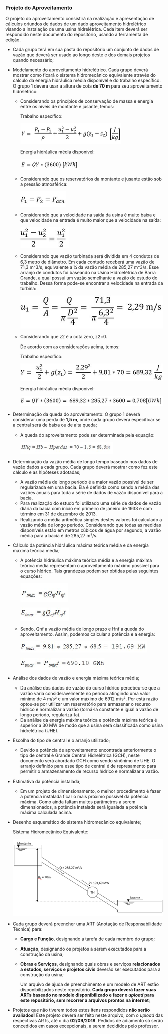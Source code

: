 ### Projeto do Aproveitamento

O projeto do aproveitamento consistirá na realização e apresentação de cálculos oriundos de dados de um dado aproveitamento hidrelétrico visando a instalação de uma usina hidrelétrica. Cada item deverá ser respondido neste documento do repositório, usando a ferramenta de edição.

  - Cada grupo terá em sua pasta do repositório um conjunto de dados de vazão que deverá ser usado ao longo deste e dos demais projetos quando necessário;
  
  - Modelamento do aproveitamento hidrelétrico. Cada grupo deverá mostrar como ficará o sistema hidromecânico equivalente através do cálculo da energia hidráulica média disponível e do trabalho específico. O grupo 1 deverá usar a  altura de cota **de 70 m** para seu aproveitamento hidrelétrico:
       
       + Considerando os princípios de conservação de massa e energia entre os níveis de montante e jusante, temos:
       
         Trabalho específico:
       
         ![Teste de legenda de imagem](eq1.png)
       
         Energia hidráulica média disponível: 
       
         ![Teste de legenda de imagem](eq2.png)
	
       + Considerando que os reservatórios da montante e jusante estão sob a pressão atmosférica:
         
         ![Teste de legenda de imagem](eq3.JPG)       
         
       + Considerando que a velocidade na saída da usina é muito baixa e que velocidade na entrada é muito maior que a velocidade na saída:
	     
         ![Teste de legenda de imagem](eq4.JPG)       
       
       + Considerando que vazão turbinada será dividida em 4 condutos de 6,3 metro de diâmetro. Em cada contudo receberá uma vazão de 71,3 m^3/s, equivalente a ¼ da vazão média de 285,27 m^3/s. Esse arranjo de condutos foi baseando na Usina Hidroelétrica de Barra Grande, a qual possui um vazão semelhante a vazão de estudo do trabalho. Dessa forma pode-se encontrar a velocidade na entrada da turbina:

         ![Teste de legenda de imagem](eq5.JPG)
       
       + Considerando que z2 é a cota zero, z2=0.  
       
         De acordo com as considerações acima, temos: 
       
         Trabalho específico:
       
         ![Teste de legenda de imagem](eq6.JPG)
       
         Energia hidráulica média disponível: 
       
         ![Teste de legenda de imagem](e7.JPG)
         

  - Determinação da queda do aproveitamento: O grupo 1 deverá considerar uma perda de **1,5 m**, onde cada grupo deverá especificar se a central será de baixa ou de alta queda;
 
       + A queda do aproveitamento pode ser determinada pela equação:
  
         ![Teste de legenda de imagem](eb5.JPG)
       
       
  - Determinação da vazão média de longo tempo baseado nos dados de vazão dados a cada grupo. Cada grupo deverá mostrar como fez este cálculo e as hipóteses adotadas;
  
  	+ A vazão média de longo período é a maior vazão possível de ser regularizada em uma bacia. Ela é definida como sendo a média das vazões anuais para toda a série de dados de vazão disponível para a bacia.
	+ Para realização do estudo foi utilizado uma série de dados de vazão diária da bacia com início em primeiro de janeiro de 1933 e com término em 31 de dezembro de 2013.
	+ Realizando a média aritmética simples destes valores foi calculado a vazão média de longo período. Considerando que todas as medidas disponíveis estão em metros cúbicos de água por segundo, a vazão média para a bacia é de 285,27 m³/s.
  
  - Cálculo da potência hidráulica máxima teórica média e da energia máxima teórica média;
  
  	+ A potência hidráulica máxima teórica média e a energia máxima teórica média representam o aproveitamento máximo possível para o curso hídrico. Tais grandezas podem ser obtidas pelas seguintes equações:
	
	  ![Teste de legenda de imagem](eb1.JPG)
	  
	  ![Teste de legenda de imagem](eb2.JPG)
  
	+ Sendo, Qnf a vazão média de longo prazo e Hnf a queda do aproveitamento. Assim, podemos calcular a potência e a energia:
		
	  ![Teste de legenda de imagem](eb3.JPG)
	  
	  ![Teste de legenda de imagem](eb4.JPG)
  
 
  - Análise dos dados de vazão e energia máxima teórica média;
  
       + Da análise dos dados de vazão do curso hídrico percebeu-se que a vazão varia consideravelmente no período atingindo uma valor mínimo de 4 m/s² e um valor máximo de 6912 m/s². Por está razão optou-se por utilizar um reservatório para armazenar o recurso hídrico e normalizar a vazão (torná-la constante e igual a vazão de longo período, regularizá-la). 
       + Da análise da energia máxima teórica e potência máxima teórica é superior a 30 MW de modo que a usina será classificada como usina hidrelétrica (UHE).

  
  - Escolha do tipo de central e o arranjo utilizado;
  
       + Devido a potência de aproveitamento encontrada anteriormente o tipo de central é Grande Central Hidrelétrica (GCH), neste documento será abordado GCH como sendo sinônimo de UHE. O arranjo definido para esse tipo de central é de represamento para permitir o armazenamento de recurso hídrico e normalizar a vazão.
  
  - Estimativa da potência instalada;
  
       + Em um projeto de dimensionamento, o melhor procedimento é fazer a potência instalada ficar o mais próximo possível da potência máxima. Como ainda faltam muitos parâmetros a serem dimensionados, a potência instalada será igualada a potência máxima calculada acima.    
  
  - Desenho esquemático do sistema hidromecânico equivalente;
       
       Sistema Hidromecânico Equivalente:
       
       ![Teste de legenda de imagem](she.png "Sistema Hidromecânico Equivalente")
       
  
  - Cada grupo deverá preencher uma ART (Anotação de Responsabilidade Técnica) para:

    - **Cargo e Função**, designando a tarefa de cada membro do grupo;
    - **Atuação**, designando os projetos a serem executados para a construção da usina;
    - **Obras e Serviços**, designando quais obras e serviços **relacionados a estudos, serviços e projetos civis** deverão ser executados para a construção da usina;

        Um arquivo de ajuda de preenchimento e um modelo de ART estão disponibilizados neste repositório. **Cada grupo deverá fazer suas ARTs baseado no modelo disponibilizado e fazer o *upload* para este repositório, sem recorrer a arquivos prontos na internet**;
        
- Projetos que não tiverem todos estes itens respondidos **não serão avaliados!**
Este projeto deverá ser feito neste arquivo, com o *upload* das respectivas ARTs, até o dia **02/09/2018**. Pedidos de adiamento só serão concedidos em casos excepcionais, a serem decididos pelo professor.






